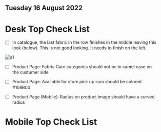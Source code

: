 ## Tuesday 16 August 2022

# Desk Top Check List

- [ ] In catalogue, the last fabric in the row finishes in the middle leaving this look (below). This is not good looking. It needs to finish on the left. 

![a1](https://res.cloudinary.com/ckellytv/image/upload/v1660670034/A1_mxfqh5.png)

- [ ] Product Page: Fabric Care categories should not be in camel case on the custumer side

- [ ] Product Page: Available for store pick up icon should be colored #108B00

- [ ] Product Page (Mobile): Radius on product image should have a curved radius 

# Mobile Top Check List



